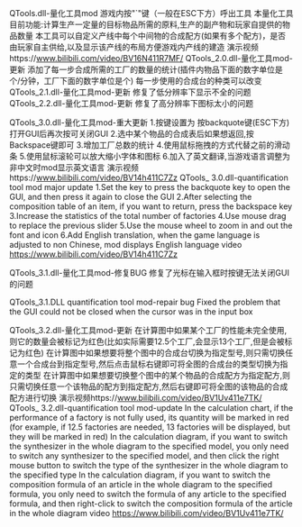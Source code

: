 QTools.dll-量化工具mod
游戏内按"`"键（一般在ESC下方）呼出工具
本量化工具目前功能:计算生产一定量的目标物品所需的原料,生产的副产物和玩家自提供的物品数量
本工具可以自定义产线中每个中间物的合成配方(如果有多个配方)，是否由玩家自主供给,以及显示该产线的布局方便游戏内产线的建造
演示视频https://www.bilibili.com/video/BV16N411R7MF/
QTools_2.0.dll-量化工具mod-更新
添加了每一步合成所需的工厂的数量的统计(插件内物品下面的数字单位是个/分钟，工厂下面的数字单位是个)
每一步使用的合成台的种类可以改变
QTools_2.1.dll-量化工具mod-更新
修复了低分辨率下显示不全的问题
QTools_2.2.dll-量化工具mod-更新
修复了高分辨率下图标太小的问题

QTools_3.0.dll-量化工具mod-重大更新
1.按键设置为 按backquote键(ESC下方)打开GUI后再次按可关闭GUI
2.选中某个物品的合成表后如果想返回,按Backspace键即可
3.增加工厂总数的统计
4.使用鼠标拖拽的方式代替之前的滑动条
5.使用鼠标滚轮可以放大缩小字体和图标
6.加入了英文翻译,当游戏语言调整为非中文时mod显示英文语言
演示视频https://www.bilibili.com/video/BV14h411C7Zz
QTools_ 3.0.dll-quantification tool mod major update
1.Set the key to press the backquote key to open the GUI, and then press it again to close the GUI
2.After selecting the composition table of an item, if you want to return, press the backspace key
3.Increase the statistics of the total number of factories
4.Use mouse drag to replace the previous slider
5.Use the mouse wheel to zoom in and out the font and icon
6.Add English translation, when the game language is adjusted to non Chinese, mod displays English language
video https://www.bilibili.com/video/BV14h411C7Zz

QTools_3.1.dll-量化工具mod-修复BUG
修复了光标在输入框时按键无法关闭GUI的问题

QTools_3.1.DLL quantification tool mod-repair bug
Fixed the problem that the GUI could not be closed when the cursor was in the input box

QTools_3.2.dll-量化工具mod-更新
在计算图中如果某个工厂的性能未完全使用,则它的数量会被标记为红色(比如实际需要12.5个工厂,会显示13个工厂,但是会被标记为红色)
在计算图中如果想要将整个图中的合成台切换为指定型号,则只需切换任意一个合成台到指定型号,然后点击鼠标右键即可将全图的合成台的类型切换为指定的类型
在计算图中如果想要切换整个图中的某个物品的合成配方为指定配方,则只需切换任意一个该物品的配方到指定配方,然后右键即可将全图的该物品的合成配方进行切换
演示视频https://www.bilibili.com/video/BV1Uv411e7TK/
QTools_ 3.2.dll-quantification tool mod-update
In the calculation chart, if the performance of a factory is not fully used, its quantity will be marked in red (for example, if 12.5 factories are needed, 13 factories will be displayed, but they will be marked in red)
In the calculation diagram, if you want to switch the synthesizer in the whole diagram to the specified model, you only need to switch any synthesizer to the specified model, and then click the right mouse button to switch the type of the synthesizer in the whole diagram to the specified type
In the calculation diagram, if you want to switch the composition formula of an article in the whole diagram to the specified formula, you only need to switch the formula of any article to the specified formula, and then right-click to switch the composition formula of the article in the whole diagram
video https://www.bilibili.com/video/BV1Uv411e7TK/
